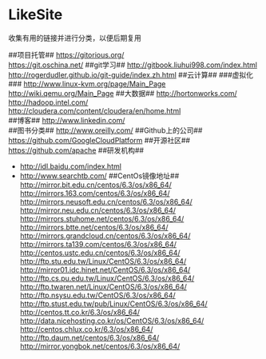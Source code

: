 LikeSite
========

收集有用的链接并进行分类，以便后期复用

##项目托管##
https://gitorious.org/  
https://git.oschina.net/
##git学习##
http://gitbook.liuhui998.com/index.html  
http://rogerdudler.github.io/git-guide/index.zh.html
##云计算##
###虚拟化###
http://www.linux-kvm.org/page/Main_Page  
http://wiki.qemu.org/Main_Page
##大数据##
http://hortonworks.com/  
http://hadoop.intel.com/
http://cloudera.com/content/cloudera/en/home.html  
##博客##
http://www.linkedin.com/  
##图书分类##
http://www.oreilly.com/
##Github上的公司##
https://github.com/GoogleCloudPlatform
##开源社区##
https://github.com/apache
##研发机构##
* http://idl.baidu.com/index.html
* http://www.searchtb.com/
##CentOs镜像地址##
http://mirror.bit.edu.cn/centos/6.3/os/x86_64/   
http://mirrors.163.com/centos/6.3/os/x86_64/  
http://mirrors.neusoft.edu.cn/centos/6.3/os/x86_64/  
http://mirror.neu.edu.cn/centos/6.3/os/x86_64/  
http://mirrors.stuhome.net/centos/6.3/os/x86_64/  
http://mirrors.btte.net/centos/6.3/os/x86_64/  
http://mirrors.grandcloud.cn/centos/6.3/os/x86_64/  
http://mirrors.ta139.com/centos/6.3/os/x86_64/  
http://centos.ustc.edu.cn/centos/6.3/os/x86_64/  
http://ftp.stu.edu.tw/Linux/CentOS/6.3/os/x86_64/  
http://mirror01.idc.hinet.net/CentOS/6.3/os/x86_64/  
http://ftp.cs.pu.edu.tw/Linux/CentOS/6.3/os/x86_64/  
http://ftp.twaren.net/Linux/CentOS/6.3/os/x86_64/  
http://ftp.nsysu.edu.tw/CentOS/6.3/os/x86_64/  
http://ftp.stust.edu.tw/pub/Linux/CentOS/6.3/os/x86_64/  
http://centos.tt.co.kr/6.3/os/x86_64/  
http://data.nicehosting.co.kr/os/CentOS/6.3/os/x86_64/  
http://centos.chlux.co.kr/6.3/os/x86_64/  
http://ftp.daum.net/centos/6.3/os/x86_64/  
http://mirror.yongbok.net/centos/6.3/os/x86_64/  

